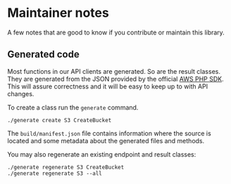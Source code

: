 # Maintainer notes

A few notes that are good to know if you contribute or maintain this library. 

## Generated code

Most functions in our API clients are generated. So are the result classes. They
are generated from the JSON provided by the official [AWS PHP SDK](https://github.com/aws/aws-sdk-php).
This will assure correctness and it will be easy to keep up to with API changes. 

To create a class run the `generate` command. 

```cli
./generate create S3 CreateBucket
```

The `build/manifest.json` file contains information where the source is located
and some metadata about the generated files and methods.

You may also regenerate an existing endpoint and result classes: 

```cli
./generate regenerate S3 CreateBucket
./generate regenerate S3 --all
```
